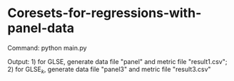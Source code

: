# Coresets-for-regressions-with-panel-data
Command: python main.py

Output: 1) for GLSE, generate data file "panel" and metric file "result1.csv"; 2) for GLSE$_k$, generate data file "panel3" and metric file "result3.csv"
